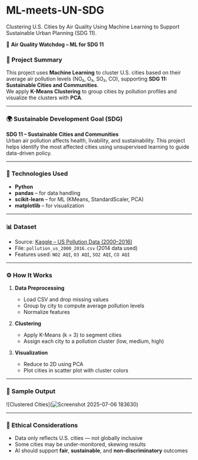 # ML-meets-UN-SDG
Clustering U.S. Cities by Air Quality Using Machine Learning to Support Sustainable Urban Planning (SDG 11).


 🌆 **Air Quality Watchdog – ML for SDG 11**

### 🤖 Project Summary
This project uses **Machine Learning** to cluster U.S. cities based on their average air pollution levels (NO₂, O₃, SO₂, CO), supporting **SDG 11: Sustainable Cities and Communities**.  
We apply **K-Means Clustering** to group cities by pollution profiles and visualize the clusters with **PCA**.

---

### 🌍 Sustainable Development Goal (SDG)
**SDG 11 – Sustainable Cities and Communities**  
Urban air pollution affects health, livability, and sustainability. This project helps identify the most affected cities using unsupervised learning to guide data-driven policy.

---

### 🧠 Technologies Used
- **Python**
- **pandas** – for data handling  
- **scikit-learn** – for ML (KMeans, StandardScaler, PCA)  
- **matplotlib** – for visualization  

---

### 📊 Dataset
- Source: [Kaggle – US Pollution Data (2000–2016)](https://www.kaggle.com/datasets/sogun3/uspollution)
- File: `pollution_us_2000_2016.csv` (2014 data used)
- Features used: `NO2 AQI`, `O3 AQI`, `SO2 AQI`, `CO AQI`

---

### ⚙️ How It Works
1. **Data Preprocessing**
   - Load CSV and drop missing values
   - Group by city to compute average pollution levels
   - Normalize features

2. **Clustering**
   - Apply K-Means (k = 3) to segment cities
   - Assign each city to a pollution cluster (low, medium, high)

3. **Visualization**
   - Reduce to 2D using PCA
   - Plot cities in scatter plot with cluster colors

---

### 📸 Sample Output

![Clustered Cities](![Screenshot 2025-07-06 183630](https://github.com/user-attachments/assets/a4749d68-ed7a-45d3-a96d-b3e4eef0a3f3))  


---

### 🧾 Ethical Considerations
- Data only reflects U.S. cities — not globally inclusive
- Some cities may be under-monitored, skewing results
- AI should support **fair**, **sustainable**, and **non-discriminatory** outcomes

